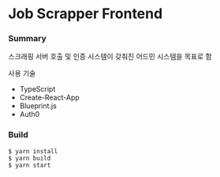 # Job Scrapper Frontend

### Summary

스크래핑 서버 호출 및 인증 시스템이 갖춰진 어드민 시스템을 목표로 함

사용 기술
- TypeScript
- Create-React-App
- Blueprint.js
- Auth0

### Build

```
$ yarn install
$ yarn build
$ yarn start
```
